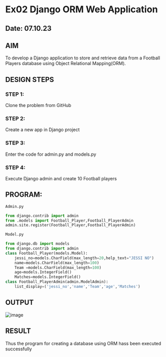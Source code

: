# Ex02 Django ORM Web Application
## Date: 07.10.23

## AIM
To develop a Django application to store and retrieve data from a Football Players database using Object Relational Mapping(ORM).

## DESIGN STEPS

### STEP 1:
Clone the problem from GitHub

### STEP 2:
Create a new app in Django project

### STEP 3:
Enter the code for admin.py and models.py

### STEP 4:
Execute Django admin and create 10 Football players

## PROGRAM:
```python
Admin.py

from django.contrib import admin
from .models import Football_Player,Football_PlayerAdmin
admin.site.register(Football_Player,Football_PlayerAdmin)

Model.py

from django.db import models
from django.contrib import admin
class Football_Player(models.Model):
    jessi_no=models.CharField(max_length=20,help_text="JESSI NO")
    name=models.CharField(max_length=100)
    Team =models.CharField(max_length=100)
    age=models.IntegerField()
    Matches=models.IntegerField()
class Football_PlayerAdmin(admin.ModelAdmin):
    list_display=('jessi_no','name','Team','age','Matches')
```
## OUTPUT
![image](https://github.com/Dhiyanesh24/ORM/assets/118362288/bc5dbc68-2732-48db-b276-cd335806c044)


## RESULT
Thus the program for creating a database using ORM hass been executed successfully
